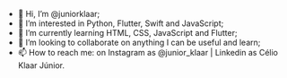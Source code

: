 - 👋 Hi, I’m @juniorklaar;
- 👀 I’m interested in Python, Flutter, Swift and JavaScript;
- 🌱 I’m currently learning HTML, CSS, JavaScript and Flutter;
- 💞️ I’m looking to collaborate on anything I can be useful and learn;
- 📫 How to reach me: on Instagram as @junior_klaar | Linkedin as Célio Klaar Júnior.

<!---
juniorklaar/juniorklaar is a ✨ special ✨ repository because its `README.md` (this file) appears on your GitHub profile.
You can click the Preview link to take a look at your changes.
--->

